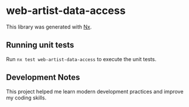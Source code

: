 # web-artist-data-access

This library was generated with [Nx](https://nx.dev).

## Running unit tests

Run `nx test web-artist-data-access` to execute the unit tests.


## Development Notes

This project helped me learn modern development practices and improve my coding skills.